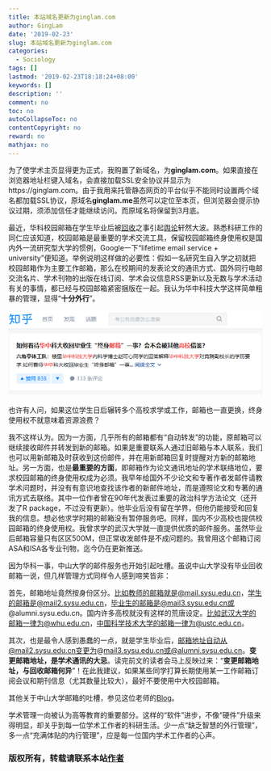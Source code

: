 ```yaml
---
title: 本站域名更新为ginglam.com
author: GingLam
date: '2019-02-23'
slug: 本站域名更新为ginglam.com
categories:
  - Sociology
tags: []
lastmod: '2019-02-23T18:18:24+08:00'
keywords: []
description: ''
comment: no
toc: no
autoCollapseToc: no
contentCopyright: no
reward: no
mathjax: no
---
```


为了使学术主页显得更为正式，我购置了新域名，为**ginglam.com**。如果直接在浏览器地址栏键入域名，会直接加载SSL安全协议并显示为https://ginglam.com。由于我用来托管静态网页的平台似乎不能同时设置两个域名都加载SSL协议，原域名**ginglam.me**虽然可以定位至本页，但浏览器会提示协议过期，须添加信任才能继续访问。而原域名将保留到3月底。

最近，华科校园邮箱在学生毕业后被[回收](https://www.ithome.com/html/it/408043.htm)之事引起[舆论](https://www.zhihu.com/search?type=content&q=%E5%8D%8E%E4%B8%AD%E7%A7%91%E6%8A%80%E5%A4%A7%E5%AD%A6%20%E9%82%AE%E7%AE%B1)轩然大波。熟悉科研工作的同仁应该知道，校园邮箱是最重要的学术交流工具，保留校园邮箱终身使用权是国内外一流研究型大学的惯例，Google一下“lifetime email service + university”便知道。举例说明这样做的必要性：假如一名研究生自入学之初就把校园邮箱作为主要工作邮箱，那么在校期间的发表论文的通讯方式、国外同行电邮交流名片、学术刊物的出版在线订阅、学术会议信息RSS更新以及无数与学术活动有关的事情，都已经与校园邮箱紧密捆版在一起。我认为华中科技大学这样简单粗暴的管理，显得“**十分外行**”。

<div align=center><img src="https://raw.githubusercontent.com/GingLam/Storage/master/%E9%82%AE%E7%AE%B1.png"></div>
<div align=center>
</div>

<!--more-->

也许有人问，如果这位学生日后辗转多个高校求学或工作，邮箱也一直更换，终身使用权不就意味着资源浪费？

我不这样认为。因为一方面，几乎所有的邮箱都有“自动转发”的功能，原邮箱可以继续接收邮件并转发到新的邮箱。如果是重要联系人通过旧邮箱与本人联系，我们也可以用新邮箱及时获收到这份邮件，并在用新邮箱回复时提醒对方新的邮箱地址。另一方面，也是**最重要的方面**，即邮箱作为论文通讯地址的学术联络地位，要求校园邮箱的终身使用权成为必须。我早年给国外不少论文和专著作者发邮件请教学术问题时，并没有有意识地查找该作者的新邮件地址，而是遵照论文和专著的通讯方式去联络。其中一位作者曾在90年代发表过重要的政治科学方法论文（还开发了R package，不过没有更新）。他毕业后没有留在学界，但他仍能接受和回复我的信息。想必他求学时期的邮箱没有暂停服务吧。同样，国内不少高校也提供校园邮箱的终身使用权。我曾求学的武汉大学就一直提供优质的邮件服务。虽然毕业后邮箱容量只有区区500M，但正常收发邮件是不成问题的。我曾用这个邮箱订阅ASA和ISA各专业刊物，迄今仍在更新推送。

因为华科一事，中山大学的邮件服务也开始引起吐槽。虽说中山大学没有毕业回收邮箱一说，但几样管理方式同样令人感到啼笑皆非：

首先，邮箱地址竟然按身份区分。比如教师的邮箱就是@mail.sysu.edu.cn，学生的邮箱是@mail2.sysu.edu.cn，毕业生的邮箱是@mail3.sysu.edu.cn或@alumni.sysu.edu.cn。国内许多高校就没有这样的荒唐设定。比如武汉大学的邮箱一律为@whu.edu.cn，中国科学技术大学的邮箱一律为@ustc.edu.cn。

其次，也是最令人感到愚蠢的一点，就是学生毕业后，邮箱地址自动从@mail2.sysu.edu.cn变更为@mail3.sysu.edu.cn或@alumni.sysu.edu.cn。**变更邮箱地址，是学术通讯的大忌**。读完前文的读者会马上反映过来：“**变更邮箱地址，与回收邮箱何异**”！在此我建议，如果某些同学打算长期使用某一工作邮箱订阅会议和期刊信息（尤其数量比较大），最好不要使用中大校园邮箱。

其他关于中山大学邮箱的吐槽，参见这位老师的[Blog](https://blog.csdn.net/iteye_7457/article/details/81856932)。

学术管理一向被认为高等教育的重要部分。这样的“软件”进步，不像“硬件”升级来得明显，却关乎到每一位学术工作者的科研生活。少一点“缺乏智慧的外行管理”，多一点“充满体贴的内行管理”，应是每一位国内学术工作者的心声。

### 版权所有，转载请联系本站[作者](mailto:linj83@mail2.sysu.edu.cn)
